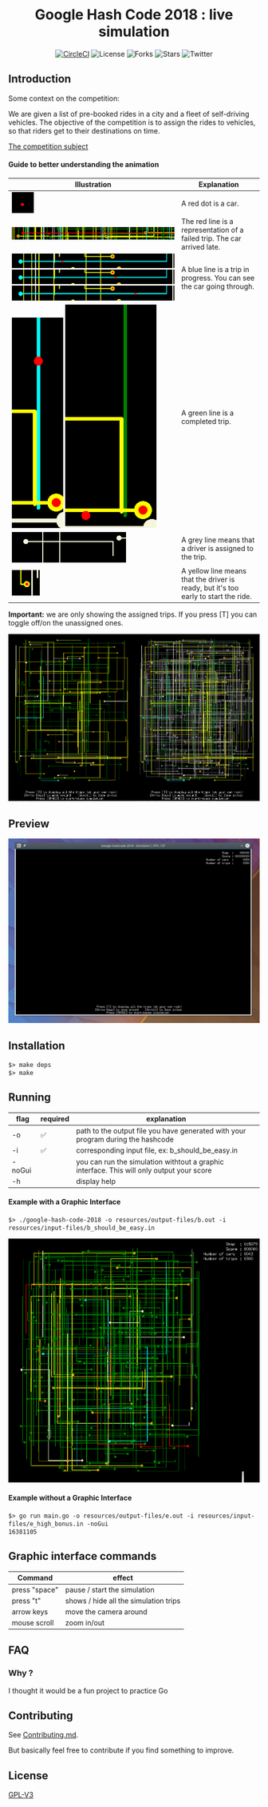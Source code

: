 <h1 align="center">Google Hash Code 2018 : live simulation</h1>


<div align="center">

[![CircleCI](https://circleci.com/gh/AkselsLedins/google-hashcode-2018-live-simulation.svg?style=shield)](https://circleci.com/gh/AkselsLedins/google-hashcode-2018-live-simulation)
![License](https://img.shields.io/github/license/AkselsLedins/google-hashcode-2018-live-simulation.svg)
![Forks](https://img.shields.io/github/forks/AkselsLedins/google-hashcode-2018-live-simulation.svg)
![Stars](https://img.shields.io/github/stars/AkselsLedins/google-hashcode-2018-live-simulation.svg)
![Twitter](https://img.shields.io/twitter/url/https/github.com/AkselsLedins/google-hashcode-2018-live-simulation.svg?style=social)

</div>

## Introduction

Some context on the competition:

We are given a list of pre-booked rides in a city and a fleet of self-driving vehicles. The objective of the competition is to assign the rides to vehicles, so
that riders get to their destinations on time.

[The competition subject](resources/subject.pdf)

#### Guide to better understanding the animation

| Illustration                                                                                                                                                        | Explanation                                                                         |
|---------------------------------------------------------------------------------------------------------------------------------------------------------------------|-------------------------------------------------------------------------------------|
| ![driver](screenshots/legend/driver.png)                                                                                                                            | A red dot is a car.                                                                 |
| ![failed-trip](screenshots/legend/failed-trip.png)                                                                                                                  | The red line is a representation of a failed trip. The car arrived late.            |
| ![will-complete](screenshots/legend/driver-on-ride-1.png)  ![Preview](screenshots/legend/driver-on-ride-2.png)  ![Preview](screenshots/legend/driver-on-ride-3.png) | A blue line is a trip in progress. You can see the car going through.               |
| ![will-complete](screenshots/legend/driver-will-complete-1.png)  ![will-complete](screenshots/legend/driver-will-complete-2.png)                                    | A green line is a completed trip.                                                   |
| ![assigned](screenshots/legend/assigned-ride.png)                                                                                                                   | A grey line means that a driver is assigned to the trip.                            |
| ![waiting](screenshots/legend/driver-waiting-at-start.png)                                                                                                          | A yellow line means that the driver is ready, but it's too early to start the ride. |

**Important:** we are only showing the assigned trips. If you press [T] you can toggle off/on the unassigned ones.

<img alt="off" src="screenshots/legend/toggle-off-all-trips.png" width="50%" align="left">
<img alt="on" src="screenshots/legend/toggle-on-all-trips.png" width="50%">

## Preview

<div align="center">

![Preview](screenshots/preview.gif)

</div>

## Installation

```
$> make deps
$> make
```

## Running


| flag   | required | explanation                                                                               |
|--------|----------|-------------------------------------------------------------------------------------------|
| -o     | :white_check_mark:      | path to the output file you have generated with your program during the hashcode          |
| -i     | :white_check_mark:      | corresponding input file, ex: b_should_be_easy.in                                         |
| -noGui |          | you can run the simulation withtout a graphic interface. This will only output your score |
| -h     |          | display help                                                                              |

#### Example with a Graphic Interface

```
$> ./google-hash-code-2018 -o resources/output-files/b.out -i resources/input-files/b_should_be_easy.in
```


<div align="center">

![Preview](screenshots/v0.10.png)

</div>

#### Example without a Graphic Interface

```
$> go run main.go -o resources/output-files/e.out -i resources/input-files/e_high_bonus.in -noGui
16381105

```


## Graphic interface commands

| Command       | effect                                |
|---------------|---------------------------------------|
| press "space" | pause / start the simulation          |
| press "t"     | shows / hide all the simulation trips |
| arrow keys    | move the camera around                |
| mouse scroll  | zoom in/out                           |


## FAQ

### Why ?
I thought it would be a fun project to practice Go

## Contributing

See <a href="https://github.com/AkselsLedins/google-hashcode-2018-live-simulation/blob/master/CONTRIBUTING.md">Contributing.md</a>.

But basically feel free to contribute if you find something to improve.


## License
[GPL-V3](https://tldrlegal.com/license/gnu-general-public-license-v3-(gpl-3))
